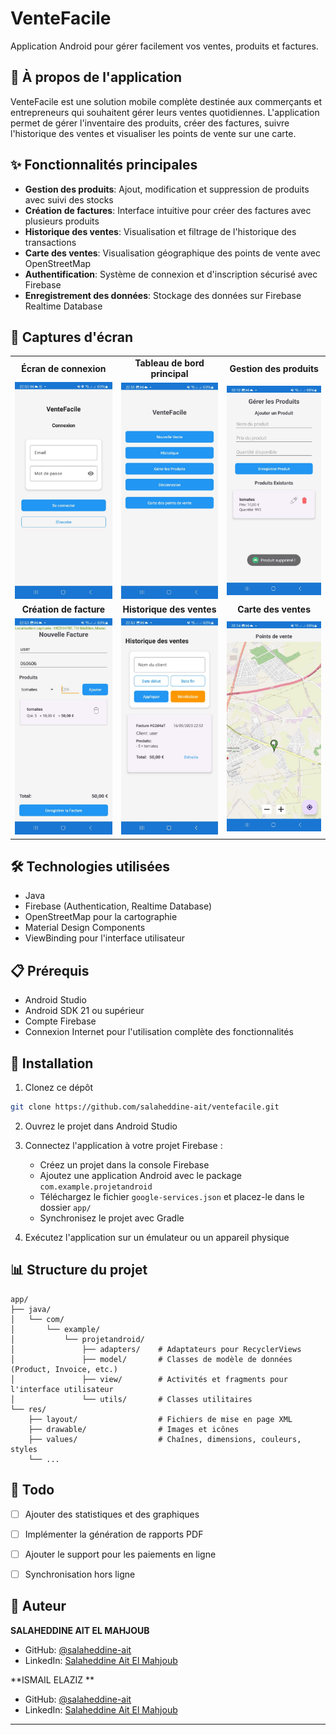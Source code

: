 # VenteFacile

Application Android pour gérer facilement vos ventes, produits et factures.

## 📱 À propos de l'application

VenteFacile est une solution mobile complète destinée aux commerçants et entrepreneurs qui souhaitent gérer leurs ventes quotidiennes. L'application permet de gérer l'inventaire des produits, créer des factures, suivre l'historique des ventes et visualiser les points de vente sur une carte.

## ✨ Fonctionnalités principales

- **Gestion des produits**: Ajout, modification et suppression de produits avec suivi des stocks
- **Création de factures**: Interface intuitive pour créer des factures avec plusieurs produits
- **Historique des ventes**: Visualisation et filtrage de l'historique des transactions
- **Carte des ventes**: Visualisation géographique des points de vente avec OpenStreetMap
- **Authentification**: Système de connexion et d'inscription sécurisé avec Firebase
- **Enregistrement des données**: Stockage des données sur Firebase Realtime Database

## 📸 Captures d'écran

<div align="center">
  <table>
    <tr>
      <td align="center"><b>Écran de connexion</b></td>
      <td align="center"><b>Tableau de bord principal</b></td>
      <td align="center"><b>Gestion des produits</b></td>
    </tr>
    <tr>
      <td><img src="screenshots/login.jpeg" width="200"/></td>
      <td><img src="screenshots/dashboard.jpeg" width="200"/></td>
      <td><img src="screenshots/products.jpeg" width="200"/></td>
    </tr>
    <tr>
      <td align="center"><b>Création de facture</b></td>
      <td align="center"><b>Historique des ventes</b></td>
      <td align="center"><b>Carte des ventes</b></td>
    </tr>
    <tr>
      <td><img src="screenshots/invoice.jpeg" width="200"/></td>
      <td><img src="screenshots/sales_history.jpeg" width="200"/></td>
      <td><img src="screenshots/sales_map.jpeg" width="200"/></td>
    </tr>
  </table>
</div>

## 🛠️ Technologies utilisées

- Java
- Firebase (Authentication, Realtime Database)
- OpenStreetMap pour la cartographie
- Material Design Components
- ViewBinding pour l'interface utilisateur

## 📋 Prérequis

- Android Studio
- Android SDK 21 ou supérieur
- Compte Firebase
- Connexion Internet pour l'utilisation complète des fonctionnalités

## 🚀 Installation

1. Clonez ce dépôt
```bash
git clone https://github.com/salaheddine-ait/ventefacile.git
```

2. Ouvrez le projet dans Android Studio

3. Connectez l'application à votre projet Firebase :
   - Créez un projet dans la console Firebase
   - Ajoutez une application Android avec le package `com.example.projetandroid`
   - Téléchargez le fichier `google-services.json` et placez-le dans le dossier `app/`
   - Synchronisez le projet avec Gradle

4. Exécutez l'application sur un émulateur ou un appareil physique

## 📊 Structure du projet

```
app/
├── java/
│   └── com/
│       └── example/
│           └── projetandroid/
│               ├── adapters/    # Adaptateurs pour RecyclerViews
│               ├── model/       # Classes de modèle de données (Product, Invoice, etc.)
│               ├── view/        # Activités et fragments pour l'interface utilisateur
│               └── utils/       # Classes utilitaires
└── res/
    ├── layout/                  # Fichiers de mise en page XML
    ├── drawable/                # Images et icônes
    ├── values/                  # Chaînes, dimensions, couleurs, styles
    └── ...
```

## 📝 Todo

- [ ] Ajouter des statistiques et des graphiques
- [ ] Implémenter la génération de rapports PDF
- [ ] Ajouter le support pour les paiements en ligne
- [ ] Synchronisation hors ligne


## 👤 Auteur

**SALAHEDDINE AIT EL MAHJOUB**
- GitHub: [@salaheddine-ait](https://github.com/salaheddine-ait)
- LinkedIn: [Salaheddine Ait El Mahjoub](https://www.linkedin.com/in/salaheddine-ait-el-mahjoub/)

**ISMAIL ELAZIZ **
- GitHub: [@salaheddine-ait](https://github.com/ismail-elaziz)
- LinkedIn: [Salaheddine Ait El Mahjoub](https://www.linkedin.com/in/ismailelaziz/)

---


